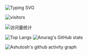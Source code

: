 ![Typing SVG](https://readme-typing-svg.demolab.com/?lines=Hello!;你好！)

![visitors](https://visitor-badge.glitch.me/badge?page_id=wangxz01&left_color=green&right_color=red)

 <div>
    <img src="https://komarev.com/ghpvc/?username=wangxz01&label=Views&color=orange&style=flat" alt="访问量统计" />&emsp;
  </div>

![Top Langs](https://github-readme-stats.vercel.app/api/top-langs/?username=wangxz01)  ![Anurag's GitHub stats](https://github-readme-stats.vercel.app/api?username=wangxz01)

![Ashutosh's github activity graph](https://github-readme-activity-graph.vercel.app/graph?username=wangxz01&theme=react-dark)
